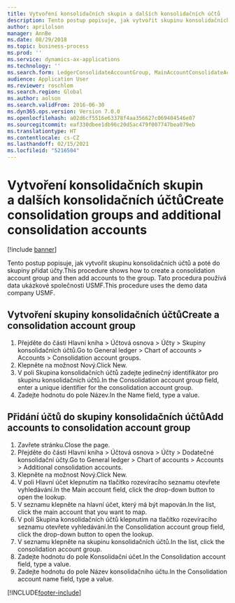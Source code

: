 ```yaml
---
title: Vytvoření konsolidačních skupin a dalších konsolidačních účtů
description: Tento postup popisuje, jak vytvořit skupinu konsolidačních účtů a poté do skupiny přidat účty.
author: aprilolson
manager: AnnBe
ms.date: 08/29/2018
ms.topic: business-process
ms.prod: ''
ms.service: dynamics-ax-applications
ms.technology: ''
ms.search.form: LedgerConsolidateAccountGroup, MainAccountConsolidateAccount
audience: Application User
ms.reviewer: roschlom
ms.search.region: Global
ms.author: aolson
ms.search.validFrom: 2016-06-30
ms.dyn365.ops.version: Version 7.0.0
ms.openlocfilehash: a02d6cf5516e63378f4aa356627c069404546e07
ms.sourcegitcommit: eaf330dbee1db96c20d5ac479f007747bea079eb
ms.translationtype: HT
ms.contentlocale: cs-CZ
ms.lasthandoff: 02/15/2021
ms.locfileid: "5216504"
---
```

# <a name="create-consolidation-groups-and-additional-consolidation-accounts"></a><span data-ttu-id="d03e7-103">Vytvoření konsolidačních skupin a dalších konsolidačních účtů</span><span class="sxs-lookup"><span data-stu-id="d03e7-103">Create consolidation groups and additional consolidation accounts</span></span>

[!include [banner](../../includes/banner.md)]

<span data-ttu-id="d03e7-104">Tento postup popisuje, jak vytvořit skupinu konsolidačních účtů a poté do skupiny přidat účty.</span><span class="sxs-lookup"><span data-stu-id="d03e7-104">This procedure shows how to create a consolidation account group and then add accounts to the group.</span></span> <span data-ttu-id="d03e7-105">Tato procedura používá data ukázkové společnosti USMF.</span><span class="sxs-lookup"><span data-stu-id="d03e7-105">This procedure uses the demo data company USMF.</span></span>


## <a name="create-a-consolidation-account-group"></a><span data-ttu-id="d03e7-106">Vytvoření skupiny konsolidačních účtů</span><span class="sxs-lookup"><span data-stu-id="d03e7-106">Create a consolidation account group</span></span>
1. <span data-ttu-id="d03e7-107">Přejděte do části Hlavní kniha > Účtová osnova > Účty > Skupiny konsolidačních účtů.</span><span class="sxs-lookup"><span data-stu-id="d03e7-107">Go to General ledger > Chart of accounts > Accounts > Consolidation account groups.</span></span>
2. <span data-ttu-id="d03e7-108">Klepněte na možnost Nový.</span><span class="sxs-lookup"><span data-stu-id="d03e7-108">Click New.</span></span>
3. <span data-ttu-id="d03e7-109">V poli Skupina konsolidačních účtů zadejte jedinečný identifikátor pro skupinu konsolidačních účtů.</span><span class="sxs-lookup"><span data-stu-id="d03e7-109">In the Consolidation account group field, enter a unique identifier for the consolidation account group.</span></span>
4. <span data-ttu-id="d03e7-110">Zadejte hodnotu do pole Název.</span><span class="sxs-lookup"><span data-stu-id="d03e7-110">In the Name field, type a value.</span></span>

## <a name="add-accounts-to-consolidation-account-group"></a><span data-ttu-id="d03e7-111">Přidání účtů do skupiny konsolidačních účtů</span><span class="sxs-lookup"><span data-stu-id="d03e7-111">Add accounts to consolidation account group</span></span>
1. <span data-ttu-id="d03e7-112">Zavřete stránku.</span><span class="sxs-lookup"><span data-stu-id="d03e7-112">Close the page.</span></span>
2. <span data-ttu-id="d03e7-113">Přejděte do části Hlavní kniha > Účtová osnova > Účty > Dodatečné konsolidační účty.</span><span class="sxs-lookup"><span data-stu-id="d03e7-113">Go to General ledger > Chart of accounts > Accounts > Additional consolidation accounts.</span></span>
3. <span data-ttu-id="d03e7-114">Klepněte na možnost Nový.</span><span class="sxs-lookup"><span data-stu-id="d03e7-114">Click New.</span></span>
4. <span data-ttu-id="d03e7-115">V poli Hlavní účet klepnutím na tlačítko rozevíracího seznamu otevřete vyhledávání.</span><span class="sxs-lookup"><span data-stu-id="d03e7-115">In the Main account field, click the drop-down button to open the lookup.</span></span>
5. <span data-ttu-id="d03e7-116">V seznamu klepněte na hlavní účet, který má být mapován.</span><span class="sxs-lookup"><span data-stu-id="d03e7-116">In the list, click the main account that you want to map.</span></span>
6. <span data-ttu-id="d03e7-117">V poli Skupina konsolidačních účtů klepnutím na tlačítko rozevíracího seznamu otevřete vyhledávání.</span><span class="sxs-lookup"><span data-stu-id="d03e7-117">In the Consolidation account group field, click the drop-down button to open the lookup.</span></span>
7. <span data-ttu-id="d03e7-118">V seznamu klepněte na skupinu konsolidačních účtů.</span><span class="sxs-lookup"><span data-stu-id="d03e7-118">In the list, click the consolidation account group.</span></span>
8. <span data-ttu-id="d03e7-119">Zadejte hodnotu do pole Konsolidační účet.</span><span class="sxs-lookup"><span data-stu-id="d03e7-119">In the Consolidation account field, type a value.</span></span>
9. <span data-ttu-id="d03e7-120">Zadejte hodnotu do pole Název konsolidačního účtu.</span><span class="sxs-lookup"><span data-stu-id="d03e7-120">In the Consolidation account name field, type a value.</span></span>



[!INCLUDE[footer-include](../../../includes/footer-banner.md)]